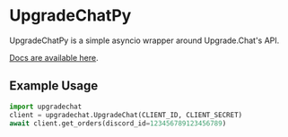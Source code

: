 # UpgradeChatPy

UpgradeChatPy is a simple asyncio wrapper around Upgrade.Chat's API.

[Docs are available here](https://upgradechatpy.readthedocs.io/en/latest/).

## Example Usage

```python
import upgradechat
client = upgradechat.UpgradeChat(CLIENT_ID, CLIENT_SECRET)
await client.get_orders(discord_id=123456789123456789)
```
